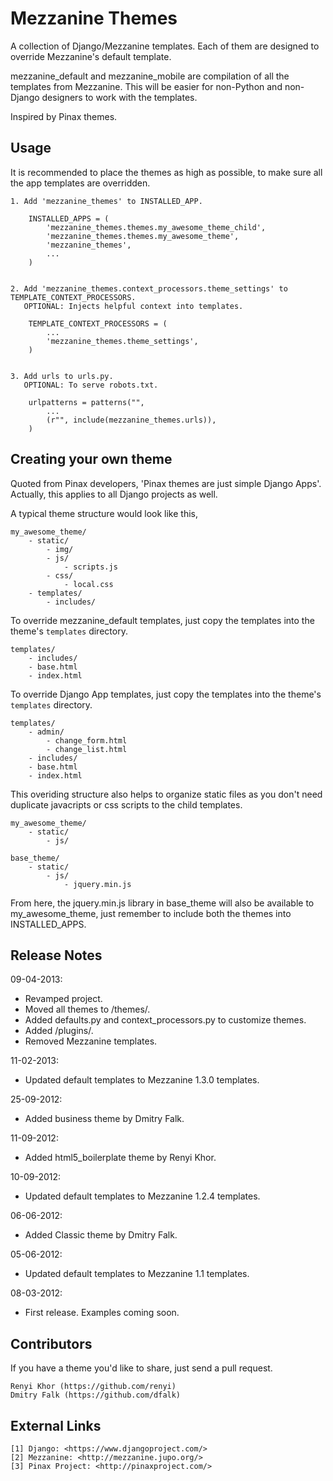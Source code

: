 Mezzanine Themes
===
A collection of Django/Mezzanine templates. Each of them are designed to override Mezzanine's default template.

mezzanine_default and mezzanine_mobile are compilation of all the templates from Mezzanine. This will be easier for non-Python and non-Django designers to work with the templates.

Inspired by Pinax themes.


Usage
---
It is recommended to place the themes as high as possible, to make sure all the app templates are overridden.

    1. Add 'mezzanine_themes' to INSTALLED_APP.

        INSTALLED_APPS = (
            'mezzanine_themes.themes.my_awesome_theme_child',
            'mezzanine_themes.themes.my_awesome_theme',
            'mezzanine_themes',
            ...
        )


    2. Add 'mezzanine_themes.context_processors.theme_settings' to TEMPLATE_CONTEXT_PROCESSORS.
       OPTIONAL: Injects helpful context into templates.

        TEMPLATE_CONTEXT_PROCESSORS = (
            ...
            'mezzanine_themes.theme_settings',
        )


    3. Add urls to urls.py.
       OPTIONAL: To serve robots.txt.

        urlpatterns = patterns("",
            ...
            (r"", include(mezzanine_themes.urls)),
        )


Creating your own theme
---
Quoted from Pinax developers, 'Pinax themes are just simple Django Apps'. Actually, this applies to all Django projects as well.

A typical theme structure would look like this,

    my_awesome_theme/
        - static/
            - img/
            - js/
                - scripts.js
            - css/
                - local.css
        - templates/
            - includes/

To override mezzanine_default templates, just copy the templates into the theme's `templates` directory.

    templates/
        - includes/
        - base.html
        - index.html

To override Django App templates, just copy the templates into the theme's `templates` directory.

    templates/
        - admin/
            - change_form.html
            - change_list.html
        - includes/
        - base.html
        - index.html

This overiding structure also helps to organize static files as you don't need duplicate
javacripts or css scripts to the child templates.

    my_awesome_theme/
        - static/
            - js/

    base_theme/
        - static/
            - js/
                - jquery.min.js

From here, the jquery.min.js library in base_theme will also be available to my_awesome_theme, just remember to include both the themes into INSTALLED_APPS.


Release Notes
---
09-04-2013:
- Revamped project.
- Moved all themes to /themes/.
- Added defaults.py and context_processors.py to customize themes.
- Added /plugins/.
- Removed Mezzanine templates.


11-02-2013:
- Updated default templates to Mezzanine 1.3.0 templates.


25-09-2012:
- Added business theme by Dmitry Falk.


11-09-2012:
- Added html5_boilerplate theme by Renyi Khor.


10-09-2012:
- Updated default templates to Mezzanine 1.2.4 templates.


06-06-2012:
- Added Classic theme by Dmitry Falk.


05-06-2012:
- Updated default templates to Mezzanine 1.1 templates.


08-03-2012:
- First release. Examples coming soon.


Contributors
---
If you have a theme you'd like to share, just send a pull request.

    Renyi Khor (https://github.com/renyi)
    Dmitry Falk (https://github.com/dfalk)


External Links
---
    [1] Django: <https://www.djangoproject.com/>
    [2] Mezzanine: <http://mezzanine.jupo.org/>
    [3] Pinax Project: <http://pinaxproject.com/>
